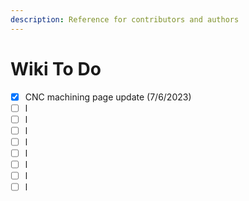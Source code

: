 ```yaml
---
description: Reference for contributors and authors
---
```


# Wiki To Do

* [x] CNC machining page update (7/6/2023)
* [ ] l
* [ ] l
* [ ] l
* [ ] l
* [ ] l
* [ ] l
* [ ] l
* [ ] l

